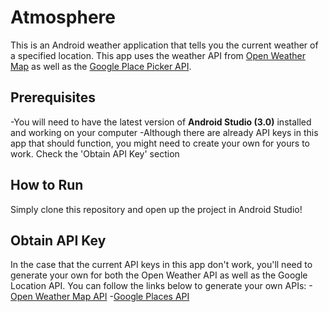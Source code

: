 # Atmosphere
This is an Android weather application that tells you the current weather of a specified location. 
This app uses the weather API from [Open Weather Map](https://openweathermap.org/api) as well as the [Google Place Picker API](https://developers.google.com/places/android-api/placepicker).


## Prerequisites
-You will need to have the latest version of **Android Studio (3.0)** installed and working on your computer
-Although there are already API keys in this app that should function, you might need to create your own for yours to work. Check the 'Obtain API Key' section

## How to Run
Simply clone this repository and open up the project in Android Studio!

## Obtain API Key
In the case that the current API keys in this app don't work, you'll need to generate your own for both the Open Weather API as well as the Google Location API.
You can follow the links below to generate your own APIs:
-[Open Weather Map API](https://openweathermap.org/appid#get)
-[Google Places API](https://developers.google.com/places/web-service/get-api-key)
